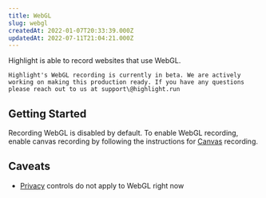 ```yaml
---
title: WebGL
slug: webgl
createdAt: 2022-01-07T20:33:39.000Z
updatedAt: 2022-07-11T21:04:21.000Z
---
```


Highlight is able to record websites that use WebGL.

```hint
Highlight's WebGL recording is currently in beta. We are actively working on making this production ready. If you have any questions please reach out to us at support\@highlight.run
```

## Getting Started

Recording WebGL is disabled by default. To enable WebGL recording, enable canvas recording by following the instructions for [Canvas](../1_session-replay/canvas.md) recording.

## Caveats

-   [Privacy](../1_session-replay/privacy.md) controls do not apply to WebGL right now
